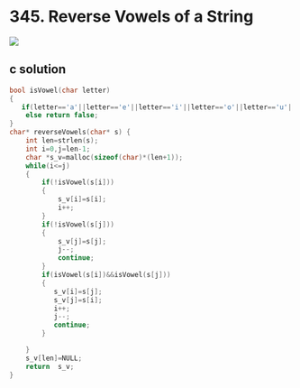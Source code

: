 # 345. Reverse Vowels of a String
<img src="https://github.com/vampire1996/LeetCode/blob/master/Problems/301-400/345.ReverseVowelsofAString/problem.png "/>

## c solution
```c
bool isVowel(char letter)
{
   if(letter=='a'||letter=='e'||letter=='i'||letter=='o'||letter=='u'||letter=='A'||letter=='E'||letter=='I'||letter=='O'||letter=='U')           return  true;
    else return false;
}
char* reverseVowels(char* s) { 
    int len=strlen(s);
    int i=0,j=len-1;
    char *s_v=malloc(sizeof(char)*(len+1));
    while(i<=j)
    {
        if(!isVowel(s[i])) 
        {
            s_v[i]=s[i];
            i++; 
        }
        if(!isVowel(s[j])) 
        {
            s_v[j]=s[j];         
            j--; 
            continue;
        }
        if(isVowel(s[i])&&isVowel(s[j]))
        {
           s_v[i]=s[j];
           s_v[j]=s[i];
           i++;
           j--; 
           continue;
        }

    }
    s_v[len]=NULL; 
    return  s_v;    
}
```
